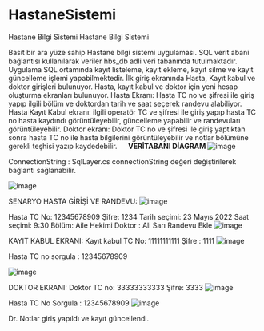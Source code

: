 # HastaneSistemi
Hastane Bilgi Sistemi
Hastane Bilgi Sistemi

Basit bir ara yüze sahip Hastane bilgi sistemi uygulaması. SQL verit abani bağlantısı kullanılarak veriler hbs_db adli veri tabanında tutulmaktadır. Uygulama SQL ortamında kayıt listeleme, kayıt ekleme, kayıt silme ve kayıt güncelleme işlemi yapabilmektedir. İlk giriş ekranında Hasta, Kayıt kabul ve doktor girişleri bulunuyor. Hasta, kayıt kabul ve doktor için yeni hesap oluşturma ekranları bulunuyor. 
Hasta Ekranı: Hasta TC no ve şifresi ile giriş yapıp ilgili bölüm ve doktordan tarih ve saat seçerek randevu alabiliyor.
Hasta Kayıt Kabul ekranı: ilgili operatör TC ve şifresi ile giriş yapıp hasta TC no hasta kaydındı görüntüleyebilir, güncelleme yapabilir ve randevuları görüntüleyebilir.
Doktor ekranı: Doktor TC no ve şifresi ile giriş yaptıktan sonra hasta TC no ile hasta bilgilerini görüntüleyebilir ve notlar bölümüne gerekli teşhisi yazıp kaydedebilir.
 
  <b>VERİTABANI DİAGRAM </b>
 ![image](https://user-images.githubusercontent.com/41690116/171703113-ec3f8a88-6e0c-49fa-99cf-946d7cab7425.png)


ConnectionString : SqlLayer.cs  connectionString değeri değiştirilerek bağlantı sağlanabilir.
 
![image](https://user-images.githubusercontent.com/41690116/171703150-f9a80de3-2d97-4618-8191-86d7b315542e.png)







SENARYO
HASTA GİRİŞİ VE RANDEVU:
 ![image](https://user-images.githubusercontent.com/41690116/171703179-0b5f62dc-e99e-469d-801a-0990f41c25ea.png)

Hasta TC No: 12345678909 Şifre: 1234
Tarih seçimi: 23 Mayıs 2022
Saat seçimi: 9:30
Bölüm: Aile Hekimi
Doktor : Ali Sarı
Randevu Ekle
 ![image](https://user-images.githubusercontent.com/41690116/171703224-c149cf37-2970-4a9d-9705-c6a954e040df.png)


KAYIT KABUL EKRANI:
Kayıt kabul TC No: 11111111111 Şifre : 1111
 ![image](https://user-images.githubusercontent.com/41690116/171703262-4700ce7b-6801-430b-b10b-1b837f21ddd3.png)

Hasta TC no sorgula : 12345678909
 
![image](https://user-images.githubusercontent.com/41690116/171703290-184baa30-1560-4fde-9a77-36eedf8c3d58.png)









DOKTOR EKRANI:
Doktor TC no: 33333333333 Şifre: 3333 
![image](https://user-images.githubusercontent.com/41690116/171703324-309f9bdf-9acd-43e2-a4a1-8fa0b22f3b22.png)

Hasta TC No Sorgula : 12345678909
 ![image](https://user-images.githubusercontent.com/41690116/171703347-a18c65dc-e84c-4b7e-85c5-e3fd1b6af328.png)

Dr. Notlar giriş yapıldı ve kayıt güncellendi.
